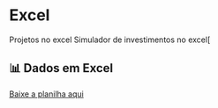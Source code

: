 # Excel
Projetos no excel
Simulador de investimentos no excel[
## 📊 Dados em Excel
[Baixe a planilha aqui](docs/seu-arquivo.xlsx)
